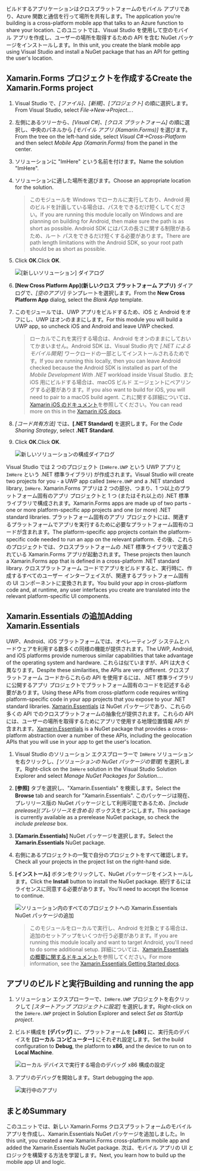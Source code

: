 <span data-ttu-id="f1ddf-101">ビルドするアプリケーションはクロスプラットフォームのモバイル アプリであり、Azure 関数と通信を行って場所を共有します。</span><span class="sxs-lookup"><span data-stu-id="f1ddf-101">The application you're building is a cross-platform mobile app that talks to an Azure function to share your location.</span></span> <span data-ttu-id="f1ddf-102">このユニットでは、Visual Studio を使用して空のモバイル アプリを作成し、ユーザーの場所を取得するための API を含む NuGet パッケージをインストールします。</span><span class="sxs-lookup"><span data-stu-id="f1ddf-102">In this unit, you create the blank mobile app using Visual Studio and install a NuGet package that has an API for getting the user's location.</span></span>

## <a name="create-the-xamarinforms-project"></a><span data-ttu-id="f1ddf-103">Xamarin.Forms プロジェクトを作成する</span><span class="sxs-lookup"><span data-stu-id="f1ddf-103">Create the Xamarin.Forms project</span></span>

1. <span data-ttu-id="f1ddf-104">Visual Studio で、*[ファイル]、[新規]、[プロジェクト]* の順に選択します。</span><span class="sxs-lookup"><span data-stu-id="f1ddf-104">From Visual Studio, select *File->New->Project...*.</span></span>

1. <span data-ttu-id="f1ddf-105">左側にあるツリーから、*[Visual C#]、[クロス プラットフォーム]* の順に選択し、中央のパネルから *[モバイル アプリ (Xamarin.Forms)]* を選びます。</span><span class="sxs-lookup"><span data-stu-id="f1ddf-105">From the tree on the left-hand side, select *Visual C#->Cross-Platform* and then select *Mobile App (Xamarin.Forms)* from the panel in the center.</span></span>

1. <span data-ttu-id="f1ddf-106">ソリューションに "ImHere" という名前を付けます。</span><span class="sxs-lookup"><span data-stu-id="f1ddf-106">Name the solution "ImHere".</span></span>

1. <span data-ttu-id="f1ddf-107">ソリューションに適した場所を選びます。</span><span class="sxs-lookup"><span data-stu-id="f1ddf-107">Choose an appropriate location for the solution.</span></span>

    > <span data-ttu-id="f1ddf-108">このモジュールを Windows でローカルに実行しており、Android 用のビルドを計画している場合は、パスをできるだけ短くしてください。</span><span class="sxs-lookup"><span data-stu-id="f1ddf-108">If you are running this module locally on Windows and are planning on building for Android, then make sure the path is as short as possible.</span></span> <span data-ttu-id="f1ddf-109">Android SDK にはパスの長さに関する制限があるため、ルート パスをできるだけ短くする必要があります。</span><span class="sxs-lookup"><span data-stu-id="f1ddf-109">There are path length limitations with the Android SDK, so your root path should be as short as possible.</span></span>

1. <span data-ttu-id="f1ddf-110">Click **OK**.</span><span class="sxs-lookup"><span data-stu-id="f1ddf-110">Click **OK**.</span></span>

    ![[新しいソリューション] ダイアログ](../media/2-new-solution-dialog.png)

1. <span data-ttu-id="f1ddf-112">**[New Cross Platform App]\(新しいクロス プラットフォーム アプリ\)** ダイアログで、*[空のアプリ]* テンプレートを選択します。</span><span class="sxs-lookup"><span data-stu-id="f1ddf-112">From the **New Cross Platform App** dialog, select the *Blank App* template.</span></span>

1. <span data-ttu-id="f1ddf-113">このモジュールでは、UWP アプリをビルドするため、iOS と Android をオフにし、UWP はオンのままにします。</span><span class="sxs-lookup"><span data-stu-id="f1ddf-113">For this module you will build a UWP app, so uncheck iOS and Android and leave UWP checked.</span></span>

    > <span data-ttu-id="f1ddf-114">ローカルでこれを実行する場合は、Android をオンのままにしておいてかまいません。Android SDK は、Visual Studio 内で *[.NET によるモバイル開発]* ワークロードの一部としてインストールされるためです。</span><span class="sxs-lookup"><span data-stu-id="f1ddf-114">If you are running this locally, then you can leave Android checked because the Android SDK is installed as part of the *Mobile Development With .NET* workload inside Visual Studio.</span></span> <span data-ttu-id="f1ddf-115">また iOS 用にビルドする場合は、macOS ビルド エージェントにペアリングする必要があります。</span><span class="sxs-lookup"><span data-stu-id="f1ddf-115">If you also want to build for iOS, you will need to pair to a macOS build agent.</span></span> <span data-ttu-id="f1ddf-116">これに関する詳細については、[Xamarin iOS のドキュメント](https://docs.microsoft.com/xamarin/ios/get-started/installation/windows/connecting-to-mac/)を参照してください。</span><span class="sxs-lookup"><span data-stu-id="f1ddf-116">You can read more on this in the [Xamarin iOS docs](https://docs.microsoft.com/xamarin/ios/get-started/installation/windows/connecting-to-mac/).</span></span>

1. <span data-ttu-id="f1ddf-117">*[コード共有方法]* では、**[.NET Standard]** を選択します。</span><span class="sxs-lookup"><span data-stu-id="f1ddf-117">For the *Code Sharing Strategy*, select **.NET Standard**.</span></span>

1. <span data-ttu-id="f1ddf-118">Click **OK**.</span><span class="sxs-lookup"><span data-stu-id="f1ddf-118">Click **OK**.</span></span>

    ![新しいソリューションの構成ダイアログ](../media/2-configure-solution-dialog.png)

<span data-ttu-id="f1ddf-120">Visual Studio では 2 つのプロジェクト (`ImHere.UWP` という UWP アプリと `ImHere` という .NET 標準ライブラリ) が作成されます。</span><span class="sxs-lookup"><span data-stu-id="f1ddf-120">Visual Studio will create two projects for you - a UWP app called `ImHere.UWP` and a .NET standard library, `ImHere`.</span></span> <span data-ttu-id="f1ddf-121">Xamarin.Forms アプリは 2 つの部分、つまり、1 つ以上のプラットフォーム固有のアプリ プロジェクトと 1 つ (またはそれ以上の) .NET 標準ライブラリで構成されます。</span><span class="sxs-lookup"><span data-stu-id="f1ddf-121">Xamarin.Forms apps are made up of two parts - one or more platform-specific app projects and one (or more) .NET standard libraries.</span></span> <span data-ttu-id="f1ddf-122">プラットフォーム固有のアプリ プロジェクトには、関連するプラットフォームでアプリを実行するために必要なプラットフォーム固有のコードが含まれます。</span><span class="sxs-lookup"><span data-stu-id="f1ddf-122">The platform-specific app projects contain the platform-specific code needed to run an app on the relevant platform.</span></span> <span data-ttu-id="f1ddf-123">その後、これらのプロジェクトでは、クロスプラットフォームの .NET 標準ライブラリで定義されている Xamarin.Forms アプリが起動されます。</span><span class="sxs-lookup"><span data-stu-id="f1ddf-123">These projects then launch a Xamarin.Forms app that is defined in a cross-platform .NET standard library.</span></span> <span data-ttu-id="f1ddf-124">クロスプラットフォーム コードでアプリをビルドすると、実行時に、作成するすべてのユーザー インターフェイスが、関連するプラットフォーム固有の UI コンポーネントに変換されます。</span><span class="sxs-lookup"><span data-stu-id="f1ddf-124">You build your app in cross-platform code and, at runtime, any user interfaces you create are translated into the relevant platform-specific UI components.</span></span>

## <a name="adding-xamarinessentials"></a><span data-ttu-id="f1ddf-125">Xamarin.Essentials の追加</span><span class="sxs-lookup"><span data-stu-id="f1ddf-125">Adding Xamarin.Essentials</span></span>

<span data-ttu-id="f1ddf-126">UWP、Android、iOS プラットフォームでは、オペレーティング システムとハードウェアを利用する数多くの同様の機能が提供されます。</span><span class="sxs-lookup"><span data-stu-id="f1ddf-126">The UWP, Android, and iOS platforms provide numerous similar capabilities that take advantage of the operating system and hardware.</span></span> <span data-ttu-id="f1ddf-127">これらは似ていますが、API は大きく異なります。</span><span class="sxs-lookup"><span data-stu-id="f1ddf-127">Despite these similarities, the APIs are very different.</span></span> <span data-ttu-id="f1ddf-128">クロスプラットフォーム コードからこれらの API を使用するには、.NET 標準ライブラリに公開するアプリ プロジェクトでプラットフォーム固有のコードを記述する必要があります。</span><span class="sxs-lookup"><span data-stu-id="f1ddf-128">Using these APIs from cross-platform code requires writing platform-specific code in your app projects that you expose to your .NET standard libraries.</span></span> <span data-ttu-id="f1ddf-129">[Xamarin.Essentials](https://docs.microsoft.com/xamarin/essentials/) は NuGet パッケージであり、これらの多くの API でのクロスプラットフォームの抽象化が提供されます。これらの API には、ユーザーの場所を取得するためにアプリで使用する地理位置情報 API が含まれます。</span><span class="sxs-lookup"><span data-stu-id="f1ddf-129">[Xamarin.Essentials](https://docs.microsoft.com/xamarin/essentials/) is a NuGet package that provides a cross-platform abstraction over a number of these APIs, including the geolocation APIs that you will use in your app to get the user's location.</span></span>

1. <span data-ttu-id="f1ddf-130">Visual Studio のソリューション エクスプローラーで `ImHere` ソリューションを右クリックし、*[ソリューションの NuGet パッケージの管理]* を選択します。</span><span class="sxs-lookup"><span data-stu-id="f1ddf-130">Right-click on the `ImHere` solution in the Visual Studio Solution Explorer and select *Manage NuGet Packages for Solution...*.</span></span>

1. <span data-ttu-id="f1ddf-131">**[参照]** タブを選択し、"Xamarin.Essentials" を検索します。</span><span class="sxs-lookup"><span data-stu-id="f1ddf-131">Select the **Browse** tab and search for "Xamarin.Essentials".</span></span> <span data-ttu-id="f1ddf-132">このパッケージは現在、プレリリース版の NuGet パッケージとして利用可能であるため、*[include prelease]\(プレリリースを含める\)* ボックスをオンにします。</span><span class="sxs-lookup"><span data-stu-id="f1ddf-132">This package is currently available as a prerelease NuGet package, so check the *include prelease* box.</span></span>

1. <span data-ttu-id="f1ddf-133">**[Xamarin.Essentials]** NuGet パッケージを選択します。</span><span class="sxs-lookup"><span data-stu-id="f1ddf-133">Select the **Xamarin.Essentials** NuGet package.</span></span>

1. <span data-ttu-id="f1ddf-134">右側にあるプロジェクトの一覧で自分のプロジェクトをすべて確認します。</span><span class="sxs-lookup"><span data-stu-id="f1ddf-134">Check all your projects in the project list on the right-hand side.</span></span>

1. <span data-ttu-id="f1ddf-135">**[インストール]** ボタンをクリックして、NuGet パッケージをインストールします。</span><span class="sxs-lookup"><span data-stu-id="f1ddf-135">Click the **Install** button to install the NuGet package.</span></span> <span data-ttu-id="f1ddf-136">続行するにはライセンスに同意する必要があります。</span><span class="sxs-lookup"><span data-stu-id="f1ddf-136">You'll need to accept the license to continue.</span></span>

    ![ソリューション内のすべてのプロジェクトへの Xamarin.Essentials NuGet パッケージの追加](../media/2-add-essentials-nuget.png)

    > <span data-ttu-id="f1ddf-138">このモジュールをローカルで実行し、Android を対象とする場合は、追加のセットアップをいくつか行う必要があります。</span><span class="sxs-lookup"><span data-stu-id="f1ddf-138">If you are running this module locally and want to target Android, you'll need to do some additional setup.</span></span> <span data-ttu-id="f1ddf-139">詳細については、[Xamarin.Essentials の概要に関するドキュメント](https://docs.microsoft.com/xamarin/essentials/get-started?context=xamarin%2Fios&tabs=windows%2Candroid)を参照してください。</span><span class="sxs-lookup"><span data-stu-id="f1ddf-139">For more information, see the [Xamarin.Essentials Getting Started docs](https://docs.microsoft.com/xamarin/essentials/get-started?context=xamarin%2Fios&tabs=windows%2Candroid).</span></span>

## <a name="building-and-running-the-app"></a><span data-ttu-id="f1ddf-140">アプリのビルドと実行</span><span class="sxs-lookup"><span data-stu-id="f1ddf-140">Building and running the app</span></span>

1. <span data-ttu-id="f1ddf-141">ソリューション エクスプローラーで、`ImHere.UWP` プロジェクトを右クリックして *[スタートアップ プロジェクトに設定]* を選択します。</span><span class="sxs-lookup"><span data-stu-id="f1ddf-141">Right-click on the `ImHere.UWP` project in Solution Explorer and select *Set as StartUp project*.</span></span>

1. <span data-ttu-id="f1ddf-142">ビルド構成を **[デバッグ]** に、プラットフォームを **[x86]** に、実行先のデバイスを **[ローカル コンピューター]** にそれぞれ設定します。</span><span class="sxs-lookup"><span data-stu-id="f1ddf-142">Set the build configuration to **Debug**, the platform to **x86**, and the device to run on to **Local Machine**.</span></span>

    ![ローカル デバイスで実行する場合のデバッグ x86 構成の設定](../media/2-debug-configuration.png)

1. <span data-ttu-id="f1ddf-144">アプリのデバッグを開始します。</span><span class="sxs-lookup"><span data-stu-id="f1ddf-144">Start debugging the app.</span></span>

    ![実行中のアプリ](../media/2-debuging-app.png)

## <a name="summary"></a><span data-ttu-id="f1ddf-146">まとめ</span><span class="sxs-lookup"><span data-stu-id="f1ddf-146">Summary</span></span>

<span data-ttu-id="f1ddf-147">このユニットでは、新しい Xamarin.Forms クロスプラットフォームのモバイル アプリを作成し、Xamarin.Essentials NuGet パッケージを追加しました。</span><span class="sxs-lookup"><span data-stu-id="f1ddf-147">In this unit, you created a new Xamarin.Forms cross-platform mobile app and added the Xamarin.Essentials NuGet package.</span></span> <span data-ttu-id="f1ddf-148">次は、モバイル アプリの UI とロジックを構築する方法を学習します。</span><span class="sxs-lookup"><span data-stu-id="f1ddf-148">Next, you learn how to build up the mobile app UI and logic.</span></span>